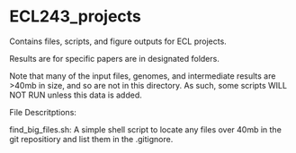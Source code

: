 # ECL243_projects

Contains files, scripts, and figure outputs for ECL projects.

Results are for specific papers are in designated folders.

Note that many of the input files, genomes, and intermediate results are >40mb in size, and so are not in this directory. As such, some scripts WILL NOT RUN unless this data is added.

File Descritptions:

find_big_files.sh:
A simple shell script to locate any files over 40mb in the git repositiory and list them in the .gitignore.

